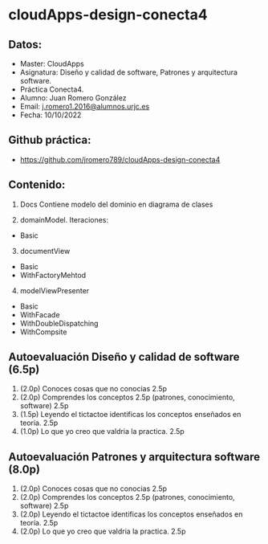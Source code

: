 # cloudApps-design-conecta4

## Datos:
- Master: CloudApps
- Asignatura: Diseño y calidad de software, Patrones y arquitectura software. 
- Práctica Conecta4.
- Alumno: Juan Romero González
- Email: j.romero1.2016@alumnos.urjc.es
- Fecha: 10/10/2022

## Github práctica:
- https://github.com/jromero789/cloudApps-design-conecta4

## Contenido:

1. Docs
Contiene modelo del dominio en diagrama de clases

2. domainModel. Iteraciones:
- Basic

3. documentView
- Basic
- WithFactoryMehtod

4. modelViewPresenter
- Basic
- WithFacade
- WithDoubleDispatching
- WithCompsite


## Autoevaluación Diseño y calidad de software (6.5p)
1. (2.0p) Conoces cosas que no conocias 2.5p
2. (2.0p) Comprendes los conceptos 2.5p (patrones, conocimiento, software) 2.5p
3. (1.5p) Leyendo el tictactoe identificas los conceptos enseñados en teoría. 2.5p
4. (1.0p) Lo que yo creo que valdria la practica. 2.5p

## Autoevaluación Patrones y arquitectura software (8.0p)
1. (2.0p) Conoces cosas que no conocias 2.5p
2. (2.0p) Comprendes los conceptos 2.5p (patrones, conocimiento, software) 2.5p
3. (2.0p) Leyendo el tictactoe identificas los conceptos enseñados en teoría. 2.5p
4. (2.0p) Lo que yo creo que valdria la practica. 2.5p

